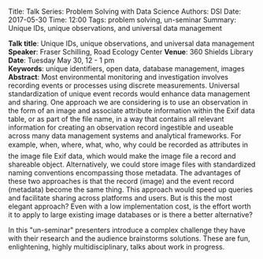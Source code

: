 Title: Talk Series: Problem Solving with Data Science
Authors: DSI
Date: 2017-05-30
Time: 12:00
Tags: problem solving, un-seminar
Summary: Unique IDs, unique observations, and universal data management


__Talk title__: Unique IDs, unique observations, and universal data management
__Speaker__: Fraser Schilling, Road Ecology Center 
__Venue__: 360 Shields Library   
__Date__: Tuesday May 30, 12 - 1 pm   
__Keywords__: unique identifiers, open data, database management, images
__Abstract__: Most environmental monitoring and investigation involves recording events or processes using discrete measurements. Universal standardization of unique event records would enhance data management and sharing. One approach we are considering is to use an observation in the form of an image and associate attribute information within the Exif data table, or as part of the file name, in a way that contains all relevant information for creating an observation record ingestible and useable across many data management systems and analytical frameworks. For example, when, where, what, who, why could be recorded as attributes in the image file Exif data, which would make the image file a record and shareable object. Alternatively, we could store image files with standardized naming conventions encompassing those metadata. The advantages of these two approaches is that the record (image) and the event record (metadata) become the same thing. This approach would speed up queries and facilitate sharing across platforms and users. But is this the most elegant approach? Even with a low implementation cost, is the effort worth it to apply to large existing image databases or is there a better alternative?

In this "un-seminar" presenters introduce a complex challenge they have with their research and the audience brainstorms solutions. These are fun, enlightening, highly multidisciplinary, talks about work in progress.

